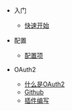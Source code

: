 * 入门
  * [快速开始](quickstart.md)

* 配置
  * [配置项](configuration.md)

* OAuth2
  * [什么是OAuth2](oauth2.md)
  * [Github](oauth2-github.md)
  * [插件编写](write-a-oauth2-plugin.md)